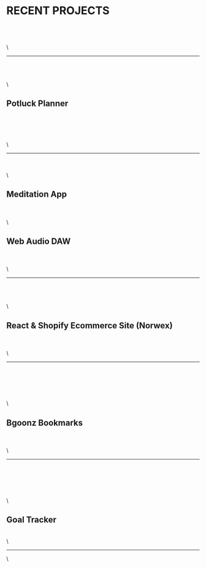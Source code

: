 # RECENT PROJECTS

\
\
\
\

---

\
\
\
\

## Potluck Planner

\
\
\
\
\

---

\
\
\

## Meditation App

\
\
\

## Web Audio DAW

\
\
\

---

\
\
\
\

## React & Shopify Ecommerce Site (Norwex)

\
\
\

---

\
\
\
\
\
\

## Bgoonz Bookmarks

\
\
\

---

\
\
\
\
\
\

## Goal Tracker

\
\

---

\

